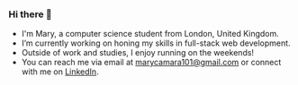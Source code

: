 ### Hi there 👋
- I'm Mary, a computer science student from London, United Kingdom.
- I’m currently working on honing my skills in full-stack web development.
- Outside of work and studies, I enjoy running on the weekends!
- You can reach me via email at marycamara101@gmail.com or connect with me on [LinkedIn](https://www.linkedin.com/in/marycamara/).
<!--
<!--
**marycamara/marycamara** is a ✨ _special_ ✨ repository because its `README.md` (this file) appears on your GitHub profile.

Here are some ideas to get you started:

- 🔭 I’m currently working on ...
- 🌱 I’m currently learning ...
- 👯 I’m looking to collaborate on ...
- 🤔 I’m looking for help with ...
- 💬 Ask me about ...
- 📫 How to reach me: ...
- 😄 Pronouns: ...
- ⚡ Fun fact: ...
-->
